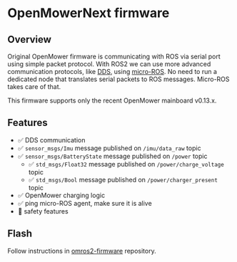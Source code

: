 # OpenMowerNext firmware

## Overview

Original OpenMower firmware is communicating with ROS via serial port using simple packet protocol.
With ROS2 we can use more advanced communication protocols, like [DDS](https://en.wikipedia.org/wiki/Data_Distribution_Service), using [micro-ROS](https://micro.ros.org/).
No need to run a dedicated node that translates serial packets to ROS messages.
Micro-ROS takes care of that.

This firmware supports only the recent OpenMower mainboard v0.13.x.

## Features

* :white_check_mark: DDS communication
* :white_check_mark: `sensor_msgs/Imu` message published on `/imu/data_raw` topic
* :white_check_mark: `sensor_msgs/BatteryState` message published on `/power` topic
  * :white_check_mark: `std_msgs/Float32` message published on `/power/charge_voltage` topic
  * :white_check_mark: `std_msgs/Bool` message published on `/power/charger_present` topic
* :white_check_mark: OpenMower charging logic
* :white_check_mark: ping micro-ROS agent, make sure it is alive
* :red_circle: safety features

## Flash

Follow instructions in [omros2-firmware](https://github.com/jkaflik/omros2-firmware#build) repository.
